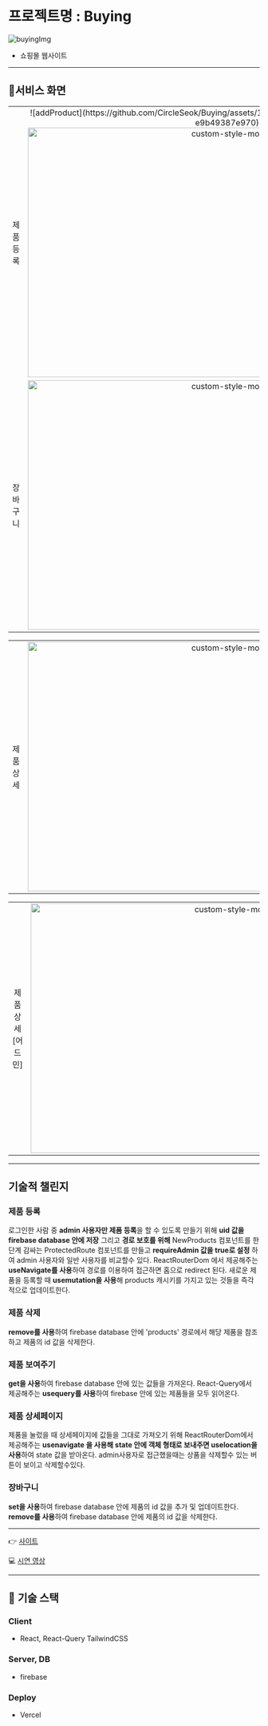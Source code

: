 # 프로젝트명 : Buying


![buyingImg](https://github.com/CircleSeok/Buying/assets/107212281/c778149e-4f1f-42de-a6e8-708b50fe637f)



- 쇼핑몰 웹사이트
---

## 🌱서비스 화면

<table>
 <tr>
    <td align="center" width="100" height="500">
      제품 등록
    </td>
    <td align="center">
     ![addProduct](https://github.com/CircleSeok/Buying/assets/107212281/30d20a85-7afd-43ac-a749-e9b49387e970)
      <img width="800" height="500" src="https://github.com/CircleSeok/Buying/assets/107212281/f9ea6a59-c9ec-4c51-990b-af22b2dcfa23" alt="custom-style-modal">
    </td>
  </tr>
  <tr>
    <td align="center" width="100" height="500">
      장바구니
    </td>
    <td align="center">
      <img width="800" height="500" src="https://github.com/CircleSeok/Buying/assets/107212281/62ddbdf4-3664-4572-ae33-dc2aef18fae3" alt="custom-style-modal">
    </td>
    </tr>
</table>

 <table>
 <tr>
    <td align="center" width="100" height="500">
      제품 상세
    </td>
    <td align="center">
      <img width="800" height="500" src="https://github.com/CircleSeok/Buying/assets/107212281/30fbdbcd-840e-46de-9f7e-babf990aba12" alt="custom-style-modal">
    </td>
  </tr>
</table>

<table>
  <tr>
    <td align="center" width="100" height="500">
      제품 상세 [어드민]
    </td>
    <td align="center">
      <img width="800" height="500" src="https://github.com/CircleSeok/Buying/assets/107212281/d4e3d4f5-5aba-4bbb-86a3-887eea371873" alt="custom-style-modal">
    </td>  
  </tr>
</table>

---
## 기술적 챌린지

### 제품 등록

로그인한 사람 중 **admin 사용자만 제품 등록**을 할 수 있도록 만들기 위해 **uid 값을  firebase database 안에 저장** 
그리고 **경로 보호를 위해** NewProducts 컴포넌트를 한 단계 감싸는 ProtectedRoute 컴포넌트를 만들고 **requireAdmin 값을 true로 설정** 하여 admin 사용자와 일반 사용자를 비교할수 있다.
ReactRouterDom 에서 제공해주는 **useNavigate를 사용**하여 경로를 이용하여 접근하면 홈으로 redirect 된다.
새로운 제품을 등록할 때 **usemutation을 사용**해 products 캐시키를 가지고 있는 것들을 즉각적으로 업데이트한다.

### 제품 삭제

**remove를 사용**하여  firebase database 안에 'products' 경로에서 해당 제품을 참조하고 제품의 id 값을 삭제한다.

### 제품 보여주기

**get을 사용**하여 firebase database 안에 있는 값들을 가져온다.
 React-Query에서 제공해주는 **usequery를 사용**하여 firebase 안에 있는 제품들을 모두 읽어온다.

### 제품 상세페이지

제품을 눌렀을 때 상세페이지에 값들을 그대로 가져오기 위해 ReactRouterDom에서 제공해주는 **usenavigate 을 사용해 state 안에 객체 형태로 보내주면 uselocation을 사용**하여 state 값을 받아온다.
admin사용자로 접근했을때는 상품을 삭제할수 있는 버튼이 보이고 삭제할수있다.

### 장바구니
**set을 사용**하여 firebase database 안에 제품의 id 값을 추가 및 업데이트한다.
**remove를 사용**하여  firebase database 안에 제품의 id 값을 삭제한다.



---

👉 [사이트]()

💻 [시연 영상](https://youtu.be/DowqId72K-I)

---

## 🔧 기술 스택

### Client  

- React, React-Query TailwindCSS

### Server, DB

- firebase

### Deploy

- Vercel
